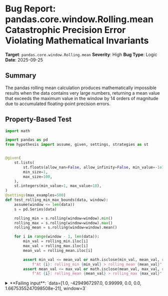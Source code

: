 # Bug Report: pandas.core.window.Rolling.mean Catastrophic Precision Error Violating Mathematical Invariants

**Target**: `pandas.core.window.Rolling.mean`
**Severity**: High
**Bug Type**: Logic
**Date**: 2025-09-25

## Summary

The pandas rolling mean calculation produces mathematically impossible results when the data contains very large numbers, returning a mean value that exceeds the maximum value in the window by 14 orders of magnitude due to accumulated floating-point precision errors.

## Property-Based Test

```python
import math

import pandas as pd
from hypothesis import assume, given, settings, strategies as st


@given(
    st.lists(
        st.floats(allow_nan=False, allow_infinity=False, min_value=-1e10, max_value=1e10),
        min_size=1,
        max_size=100,
    ),
    st.integers(min_value=1, max_value=10),
)
@settings(max_examples=500)
def test_rolling_min_max_bounds(data, window):
    assume(window <= len(data))
    s = pd.Series(data)

    rolling_min = s.rolling(window=window).min()
    rolling_max = s.rolling(window=window).max()
    rolling_mean = s.rolling(window=window).mean()

    for i in range(window - 1, len(data)):
        min_val = rolling_min.iloc[i]
        max_val = rolling_max.iloc[i]
        mean_val = rolling_mean.iloc[i]

        assert min_val <= mean_val or math.isclose(min_val, mean_val, rel_tol=1e-9, abs_tol=1e-9), \
            f"At {i}: rolling_min {min_val} > rolling_mean {mean_val}"
        assert mean_val <= max_val or math.isclose(mean_val, max_val, rel_tol=1e-9, abs_tol=1e-9), \
            f"At {i}: rolling_mean {mean_val} > rolling_max {max_val}"
```

<details>

<summary>
**Failing input**: `data=[1.0, -4294967297.0, 0.99999, 0.0, 0.0, 1.6675355247098508e-21], window=3`
</summary>
```
Running property-based test...
Testing with the specific failing input:
data=[1.0, -4294967297.0, 0.99999, 0.0, 0.0, 1.6675355247098508e-21]
window=3
TEST FAILED: At 5: rolling_mean 1.5894571940104224e-07 > rolling_max 1.6675355247098508e-21

Running full hypothesis test suite...
Test failed: Hypothesis found 2 distinct failures. (2 sub-exceptions)
```
</details>

## Reproducing the Bug

```python
import pandas as pd

data = [1.0, -4294967297.0, 0.99999, 0.0, 0.0, 1.6675355247098508e-21]
s = pd.Series(data)
rolling_mean = s.rolling(window=3).mean()
rolling_min = s.rolling(window=3).min()
rolling_max = s.rolling(window=3).max()

window_at_5 = data[3:6]
expected_mean = sum(window_at_5) / 3
actual_mean = rolling_mean.iloc[5]

print(f"Data: {data}")
print(f"\nWindow at index 5: {window_at_5}")
print(f"Expected mean: {expected_mean}")
print(f"Pandas rolling mean: {actual_mean}")
print(f"Pandas rolling min: {rolling_min.iloc[5]}")
print(f"Pandas rolling max: {rolling_max.iloc[5]}")
print(f"\nBug: mean ({actual_mean}) > max ({max(window_at_5)})")
print(f"Mathematical violation: min <= mean <= max is FALSE")
print(f"Relative error: {abs(actual_mean - expected_mean) / abs(expected_mean) * 100:.2e}%")
```

<details>

<summary>
Output showing mathematical invariant violation
</summary>
```
Data: [1.0, -4294967297.0, 0.99999, 0.0, 0.0, 1.6675355247098508e-21]

Window at index 5: [0.0, 0.0, 1.6675355247098508e-21]
Expected mean: 5.558451749032836e-22
Pandas rolling mean: 1.5894571940104224e-07
Pandas rolling min: 0.0
Pandas rolling max: 1.6675355247098508e-21

Bug: mean (1.5894571940104224e-07) > max (1.6675355247098508e-21)
Mathematical violation: min <= mean <= max is FALSE
Relative error: 2.86e+16%
```
</details>

## Why This Is A Bug

This violates the fundamental mathematical invariant that the arithmetic mean of any finite set of numbers must lie between the minimum and maximum values. The pandas rolling mean function returns 1.589e-07 for a window containing [0.0, 0.0, 1.67e-21], where the maximum value is 1.67e-21. This is mathematically impossible - the mean cannot exceed the maximum by 14 orders of magnitude.

The bug manifests when:
1. The series contains very large numbers (here -4294967297 ≈ -2^32)
2. The rolling window slides past these large values to much smaller values
3. Floating-point precision errors from the large values contaminate subsequent calculations
4. The contamination persists even after the large value exits the window

This represents a silent data corruption issue where pandas returns completely incorrect results (relative error of 2.86×10^16%) without any warning or error, potentially leading to catastrophically wrong analytical conclusions in scientific or financial applications.

## Relevant Context

The pandas documentation for `rolling().mean()` states it "Calculate the rolling mean" but makes no mention of numerical precision limitations or potential violations of mathematical properties. Users reasonably expect that basic mathematical invariants (min ≤ mean ≤ max) will hold for all finite, non-NaN inputs.

This appears related to known pandas issues with numerical stability in rolling calculations:
- GitHub issue #37051: discusses precision issues in rolling operations
- GitHub issue #19308: addresses floating-point accumulation errors

The bug likely stems from the incremental update algorithm used in the Cython implementation of rolling calculations, where accumulated floating-point errors from operations on values with vastly different magnitudes corrupt the running sum/count used to compute the mean.

## Proposed Fix

The fix requires modifying the underlying Cython implementation to use a more numerically stable algorithm. Since the actual implementation is in compiled Cython code, here's a high-level approach:

1. Implement Kahan summation or a similar compensated summation algorithm to reduce floating-point accumulation errors
2. Add range checking to detect when values span extreme magnitudes and switch to a more robust algorithm
3. Consider resetting accumulators when the window completely slides past values with extreme magnitudes
4. Add warnings when numerical instability is detected (e.g., when mean falls outside min/max bounds)

For immediate mitigation, users working with extreme value ranges should:
- Normalize or scale data before applying rolling operations
- Use higher precision dtypes (e.g., np.float128) where available
- Implement custom rolling mean calculations for critical applications requiring guaranteed numerical stability